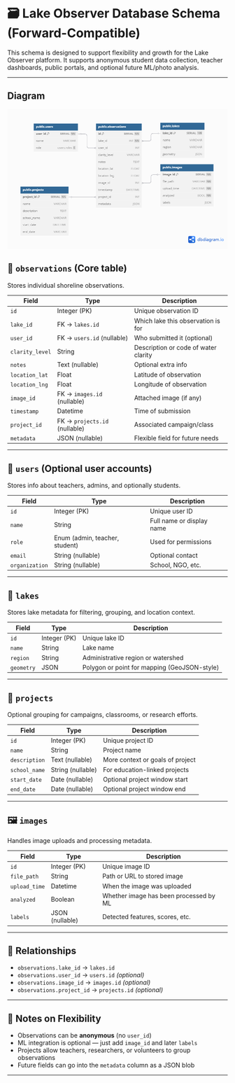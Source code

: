 # 🗃️ Lake Observer Database Schema (Forward-Compatible)

This schema is designed to support flexibility and growth for the Lake Observer platform. It supports anonymous student data collection, teacher dashboards, public portals, and optional future ML/photo analysis.

---
## Diagram
![Schema Diagram](./lake_observer_sample.png)

## 📍 `observations` (Core table)

Stores individual shoreline observations.

| Field         | Type        | Description                                      |
|---------------|-------------|--------------------------------------------------|
| `id`          | Integer (PK) | Unique observation ID                           |
| `lake_id`     | FK → `lakes.id` | Which lake this observation is for          |
| `user_id`     | FK → `users.id` (nullable) | Who submitted it (optional)     |
| `clarity_level` | String     | Description or code of water clarity            |
| `notes`       | Text (nullable) | Optional extra info                           |
| `location_lat`| Float        | Latitude of observation                         |
| `location_lng`| Float        | Longitude of observation                        |
| `image_id`    | FK → `images.id` (nullable) | Attached image (if any)       |
| `timestamp`   | Datetime     | Time of submission                              |
| `project_id`  | FK → `projects.id` (nullable) | Associated campaign/class     |
| `metadata`    | JSON (nullable) | Flexible field for future needs             |

---

## 👤 `users` (Optional user accounts)

Stores info about teachers, admins, and optionally students.

| Field         | Type        | Description                                      |
|---------------|-------------|--------------------------------------------------|
| `id`          | Integer (PK) | Unique user ID                                  |
| `name`        | String       | Full name or display name                       |
| `role`        | Enum (admin, teacher, student) | Used for permissions         |
| `email`       | String (nullable) | Optional contact                              |
| `organization`| String (nullable) | School, NGO, etc.                            |

---

## 🌊 `lakes`

Stores lake metadata for filtering, grouping, and location context.

| Field         | Type        | Description                                      |
|---------------|-------------|--------------------------------------------------|
| `id`          | Integer (PK) | Unique lake ID                                  |
| `name`        | String       | Lake name                                       |
| `region`      | String       | Administrative region or watershed              |
| `geometry`    | JSON         | Polygon or point for mapping (GeoJSON-style)    |

---

## 🏫 `projects`

Optional grouping for campaigns, classrooms, or research efforts.

| Field         | Type        | Description                                      |
|---------------|-------------|--------------------------------------------------|
| `id`          | Integer (PK) | Unique project ID                               |
| `name`        | String       | Project name                                    |
| `description` | Text (nullable) | More context or goals of project           |
| `school_name` | String (nullable) | For education-linked projects             |
| `start_date`  | Date (nullable) | Optional project window start              |
| `end_date`    | Date (nullable) | Optional project window end                |

---

## 🖼️ `images`

Handles image uploads and processing metadata.

| Field         | Type        | Description                                      |
|---------------|-------------|--------------------------------------------------|
| `id`          | Integer (PK) | Unique image ID                                 |
| `file_path`   | String       | Path or URL to stored image                     |
| `upload_time` | Datetime     | When the image was uploaded                     |
| `analyzed`    | Boolean      | Whether image has been processed by ML          |
| `labels`      | JSON (nullable) | Detected features, scores, etc.            |

---

## 🔄 Relationships

- `observations.lake_id` → `lakes.id`
- `observations.user_id` → `users.id` *(optional)*
- `observations.image_id` → `images.id` *(optional)*
- `observations.project_id` → `projects.id` *(optional)*

---

## 🧩 Notes on Flexibility

- Observations can be **anonymous** (no `user_id`)
- ML integration is optional — just add `image_id` and later `labels`
- Projects allow teachers, researchers, or volunteers to group observations
- Future fields can go into the `metadata` column as a JSON blob

---

